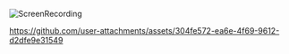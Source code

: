 ![ScreenRecording](https://github.com/user-attachments/assets/a008b96e-ae66-4e36-8031-b28f7ca9f7a6)


https://github.com/user-attachments/assets/304fe572-ea6e-4f69-9612-d2dfe9e31549

